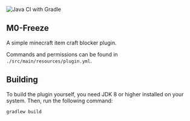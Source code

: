 ![Java CI with Gradle](https://github.com/M0diis/M0-Freeze/workflows/Java%20CI%20with%20Gradle/badge.svg)

## M0-Freeze
A simple minecraft item craft blocker plugin.

Commands and permissions can be found in `./src/main/resources/plugin.yml`.

## Building
To build the plugin yourself, you need JDK 8 or higher installed on your system. Then, run the following command:

```
gradlew build
```

